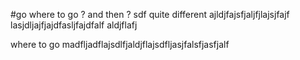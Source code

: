 
#go where to go ? and then ?
sdf
quite different ajldjfajsfjaljfjlajsjfajf lasjdljajfjajdfasljfajdfalf
aldjflafj

where to go madfljadflajsdlfjaldjflajsdfljasjfalsfjasfjalf








